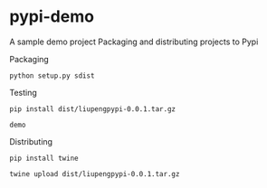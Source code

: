 # pypi-demo
A sample demo project Packaging and distributing projects to Pypi

Packaging

```
python setup.py sdist 
```

Testing

```
pip install dist/liupengpypi-0.0.1.tar.gz 
```

```
demo
```

Distributing

```
pip install twine

twine upload dist/liupengpypi-0.0.1.tar.gz 
```

